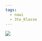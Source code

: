 ```yaml
---
tags:
  - nawi
  - 3te_Klasse
---
```

![](alkene%20thing%20was%20auch%20immer%2004-11-2024-32.excalidraw.svg)